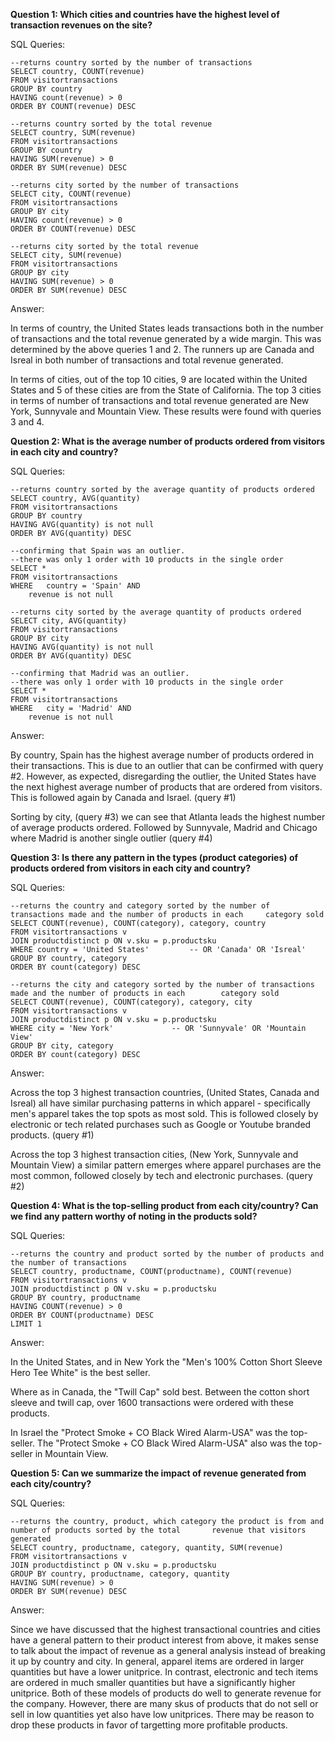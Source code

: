  **Question 1: Which cities and countries have the highest level of transaction revenues on the site?**

SQL Queries:

	--returns country sorted by the number of transactions 	
 	SELECT country, COUNT(revenue)
	FROM visitortransactions
	GROUP BY country
	HAVING count(revenue) > 0
	ORDER BY COUNT(revenue) DESC

	--returns country sorted by the total revenue 
	SELECT country, SUM(revenue)
	FROM visitortransactions
	GROUP BY country
	HAVING SUM(revenue) > 0
	ORDER BY SUM(revenue) DESC

	--returns city sorted by the number of transactions
	SELECT city, COUNT(revenue)
	FROM visitortransactions
	GROUP BY city
	HAVING count(revenue) > 0
	ORDER BY COUNT(revenue) DESC

	--returns city sorted by the total revenue
	SELECT city, SUM(revenue)
	FROM visitortransactions
	GROUP BY city
	HAVING SUM(revenue) > 0
	ORDER BY SUM(revenue) DESC

Answer:

In terms of country, the United States leads transactions both in the number of transactions and the total revenue generated by a wide margin. This was determined by the above queries 1 and 2. The runners up are Canada and Isreal in both number of transactions and total revenue generated.

In terms of cities, out of the top 10 cities, 9 are located within the United States and 5 of these cities are from the State of California. The top 3 cities in terms of number of transactions and total revenue generated are New York, Sunnyvale and Mountain View. These results were found with queries 3 and 4.




**Question 2: What is the average number of products ordered from visitors in each city and country?**

SQL Queries:

	--returns country sorted by the average quantity of products ordered
	SELECT country, AVG(quantity)
	FROM visitortransactions
	GROUP BY country
	HAVING AVG(quantity) is not null
	ORDER BY AVG(quantity) DESC

	--confirming that Spain was an outlier. 
	--there was only 1 order with 10 products in the single order
	SELECT * 
	FROM visitortransactions
	WHERE 	country = 'Spain' AND
		revenue is not null

	--returns city sorted by the average quantity of products ordered
	SELECT city, AVG(quantity)
	FROM visitortransactions
	GROUP BY city
	HAVING AVG(quantity) is not null
	ORDER BY AVG(quantity) DESC

	--confirming that Madrid was an outlier. 
	--there was only 1 order with 10 products in the single order
	SELECT * 
	FROM visitortransactions
	WHERE 	city = 'Madrid' AND
		revenue is not null
  
Answer:

By country, Spain has the highest average number of products ordered in their transactions. This is due to an outlier that can be confirmed with query #2. However, as expected, disregarding the outlier, the United States have the next highest average number of products that are ordered from visitors. This is followed again by Canada and Israel. (query #1)

Sorting by city, (query #3) we can see that Atlanta leads the highest number of average products ordered. Followed by Sunnyvale, Madrid and Chicago where Madrid is another single outlier (query #4)




**Question 3: Is there any pattern in the types (product categories) of products ordered from visitors in each city and country?**

SQL Queries:

	--returns the country and category sorted by the number of transactions made and the number of products in each 	category sold
 	SELECT COUNT(revenue), COUNT(category), category, country
	FROM visitortransactions v
	JOIN productdistinct p ON v.sku = p.productsku
	WHERE country = 'United States' 		-- OR 'Canada' OR 'Isreal'
	GROUP BY country, category
	ORDER BY count(category) DESC

	--returns the city and category sorted by the number of transactions made and the number of products in each 		category sold
	SELECT COUNT(revenue), COUNT(category), category, city
	FROM visitortransactions v
	JOIN productdistinct p ON v.sku = p.productsku
	WHERE city = 'New York' 			-- OR 'Sunnyvale' OR 'Mountain View'
	GROUP BY city, category
	ORDER BY count(category) DESC

Answer:

Across the top 3 highest transaction countries, (United States, Canada and Isreal) all have similar purchasing patterns in which apparel - specifically men's apparel takes the top spots as most sold. This is followed closely by electronic or tech related purchases such as Google or Youtube branded products. (query #1)

Across the top 3 highest transaction cities, (New York, Sunnyvale and Mountain View) a similar pattern emerges where apparel purchases are the most common, followed closely by tech and electronic purchases. (query #2)




**Question 4: What is the top-selling product from each city/country? Can we find any pattern worthy of noting in the products sold?**


SQL Queries:

	--returns the country and product sorted by the number of products and the number of transactions
	SELECT country, productname, COUNT(productname), COUNT(revenue)
	FROM visitortransactions v
	JOIN productdistinct p ON v.sku = p.productsku
	GROUP BY country, productname
	HAVING COUNT(revenue) > 0
	ORDER BY COUNT(productname) DESC
	LIMIT 1

Answer:

In the United States, and in New York the "Men's 100% Cotton Short Sleeve Hero Tee White" is the best seller. 

Where as in Canada, the "Twill Cap" sold best. Between the cotton short sleeve and twill cap, over 1600 transactions were ordered with these products.

In Israel the "Protect Smoke + CO Black Wired Alarm-USA" was the top-seller. The "Protect Smoke + CO Black Wired Alarm-USA" also was the top-seller in Mountain View. 




**Question 5: Can we summarize the impact of revenue generated from each city/country?**

SQL Queries:

	--returns the country, product, which category the product is from and number of products sorted by the total 		revenue that visitors generated
	SELECT country, productname, category, quantity, SUM(revenue)
	FROM visitortransactions v
	JOIN productdistinct p ON v.sku = p.productsku
	GROUP BY country, productname, category, quantity
	HAVING SUM(revenue) > 0
	ORDER BY SUM(revenue) DESC

Answer:

Since we have discussed that the highest transactional countries and cities have a general pattern to their product interest from above, it makes sense to talk about the impact of revenue as a general analysis instead of breaking it up by country and city. In general, apparel items are ordered in larger quantities but have a lower unitprice. In contrast, electronic and tech items are ordered in much smaller quantities but have a significantly higher unitprice. Both of these models of products do well to generate revenue for the company. However, there are many skus of products that do not sell or sell in low quantities yet also have low unitprices. There may be reason to drop these products in favor of targetting more profitable products. 
